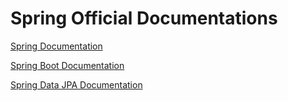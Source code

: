 # Spring Official Documentations

[Spring Documentation](https://docs.spring.io/spring-framework/docs/current/reference/html/)

[Spring Boot Documentation](https://docs.spring.io/spring-boot/docs/current/reference/html/)

[Spring Data JPA Documentation](https://docs.spring.io/spring-data/jpa/docs/current/reference/html/)
